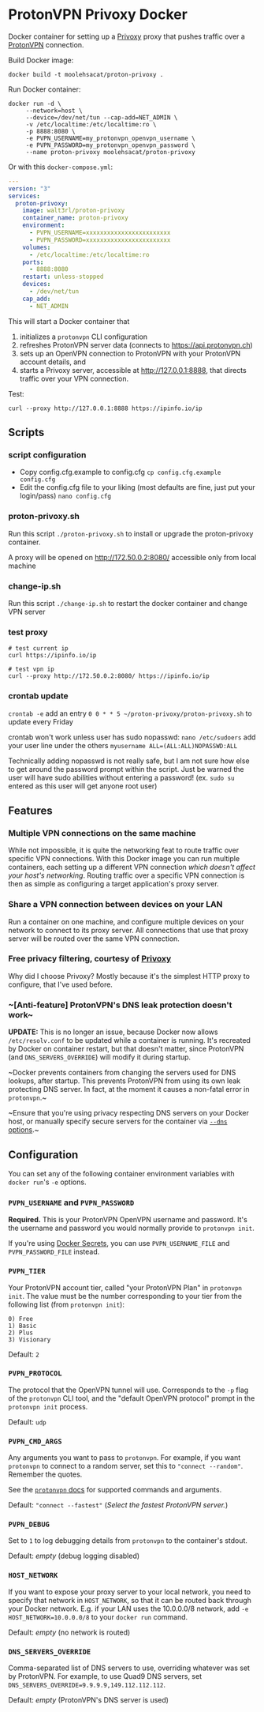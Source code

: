 # ProtonVPN Privoxy Docker

Docker container for setting up a [Privoxy](https://www.privoxy.org/) proxy that pushes traffic over a
[ProtonVPN](https://protonvpn.com/) connection.

Build Docker image:
```
docker build -t moolehsacat/proton-privoxy .
```

Run Docker container:

```
docker run -d \
     --network=host \
     --device=/dev/net/tun --cap-add=NET_ADMIN \
     -v /etc/localtime:/etc/localtime:ro \
     -p 8888:8080 \
     -e PVPN_USERNAME=my_protonvpn_openvpn_username \
     -e PVPN_PASSWORD=my_protonvpn_openvpn_password \
     --name proton-privoxy moolehsacat/proton-privoxy
```

Or with this `docker-compose.yml`:

```yaml
---
version: "3"
services:
  proton-privoxy:
    image: walt3rl/proton-privoxy
    container_name: proton-privoxy
    environment:
      - PVPN_USERNAME=xxxxxxxxxxxxxxxxxxxxxxxx
      - PVPN_PASSWORD=xxxxxxxxxxxxxxxxxxxxxxxx
    volumes:
      - /etc/localtime:/etc/localtime:ro
    ports:
      - 8888:8080
    restart: unless-stopped
    devices:
      - /dev/net/tun
    cap_add:
      - NET_ADMIN
```

This will start a Docker container that

1. initializes a `protonvpn` CLI configuration
2. refreshes ProtonVPN server data (connects to https://api.protonvpn.ch)
3. sets up an OpenVPN connection to ProtonVPN with your ProtonVPN account details, and
4. starts a Privoxy server, accessible at http://127.0.0.1:8888, that directs traffic over your VPN connection.

Test:

```
curl --proxy http://127.0.0.1:8888 https://ipinfo.io/ip
```

## Scripts

### script configuration
- Copy config.cfg.example to config.cfg ```cp config.cfg.example config.cfg```
- Edit the config.cfg file to your liking (most defaults are fine, just put your login/pass) ```nano config.cfg```

### proton-privoxy.sh
Run this script ```./proton-privoxy.sh``` to install or upgrade the proton-privoxy container.

A proxy will be opened on http://172.50.0.2:8080/ accessible only from local machine

### change-ip.sh
Run this script ```./change-ip.sh``` to restart the docker container and change VPN server

### test proxy
```
# test current ip
curl https://ipinfo.io/ip

# test vpn ip
curl --proxy http://172.50.0.2:8080/ https://ipinfo.io/ip
```

### crontab update
```crontab -e``` add an entry ```0 0 * * 5 ~/proton-privoxy/proton-privoxy.sh``` to update every Friday

crontab won't work unless user has sudo nopasswd:
```nano /etc/sudoers``` add your user line under the others ```myusername ALL=(ALL:ALL)NOPASSWD:ALL```

Technically adding nopasswd is not really safe, but I am not sure how else to get around the password prompt within the script. Just be warned the user will have sudo abilities without entering a password! (ex. ```sudo su``` entered as this user will get anyone root user)

## Features

### Multiple VPN connections on the same machine

While not impossible, it is quite the networking feat to route traffic over
specific VPN connections. With this Docker image you can run multiple
containers, each setting up a different VPN connection _which doesn't affect
your host's networking_. Routing traffic over a specific VPN connection is then
as simple as configuring a target application's proxy server.

### Share a VPN connection between devices on your LAN

Run a container on one machine, and configure multiple devices on your network
to connect to its proxy server. All connections that use that proxy server will
be routed over the same VPN connection.

### Free privacy filtering, courtesy of [Privoxy](https://www.privoxy.org/)

Why did I choose Privoxy? Mostly because it's the simplest HTTP proxy to
configure, that I've used before.

### ~[Anti-feature] ProtonVPN's DNS leak protection doesn't work~

**UPDATE:** This is no longer an issue, because Docker now allows
`/etc/resolv.conf` to be updated while a container is running. It's recreated
by Docker on container restart, but that doesn't matter, since ProtonVPN (and
`DNS_SERVERS_OVERRIDE`) will modify it during startup.

~Docker prevents containers from changing the servers used for DNS lookups, after startup. This prevents ProtonVPN from using its own leak protecting DNS server. In fact, at the moment it causes a non-fatal error in `protonvpn`.~

~Ensure that you're using privacy respecting DNS servers on your Docker host, or manually specify secure servers for the container via [`--dns` options](https://docs.docker.com/config/containers/container-networking/#dns-services).~


## Configuration

You can set any of the following container environment variables with
`docker run`'s `-e` options.

### `PVPN_USERNAME` and `PVPN_PASSWORD`

**Required.** This is your ProtonVPN OpenVPN username and password. It's the
username and password you would normally provide to `protonvpn init`.

If you're using [Docker Secrets](https://docs.docker.com/engine/swarm/secrets/#build-support-for-docker-secrets-into-your-images), you can use `PVPN_USERNAME_FILE` and
`PVPN_PASSWORD_FILE` instead.

### `PVPN_TIER`

Your ProtonVPN account tier, called "your ProtonVPN Plan" in `protonvpn init`.
The value must be the number corresponding to your tier from the following
list (from `protonvpn init`):

```
0) Free
1) Basic
2) Plus
3) Visionary
```

Default: `2`

### `PVPN_PROTOCOL`

The protocol that the OpenVPN tunnel will use. Corresponds to the `-p` flag of
the `protonvpn` CLI tool, and the "default OpenVPN protocol" prompt in the
`protonvpn init` process.

Default: `udp`

### `PVPN_CMD_ARGS`

Any arguments you want to pass to `protonvpn`. For example, if you want
`protonvpn` to connect to a random server, set this to `"connect --random"`.
Remember the quotes.

See the [`protonvpn` docs](https://github.com/ProtonVPN/linux-cli/blob/master/USAGE.md#commands) for supported commands and arguments.

Default: `"connect --fastest"` (_Select the fastest ProtonVPN server._)

### `PVPN_DEBUG`

Set to `1` to log debugging details from `protonvpn` to the container's stdout.

Default: _empty_ (debug logging disabled)

### `HOST_NETWORK`

If you want to expose your proxy server to your local network, you need to
specify that network in `HOST_NETWORK`, so that it can be routed back through
your Docker network. E.g. if your LAN uses the 10.0.0.0/8 network, add
`-e HOST_NETWORK=10.0.0.0/8` to your `docker run` command.

Default: _empty_ (no network is routed)

### `DNS_SERVERS_OVERRIDE`

Comma-separated list of DNS servers to use, overriding whatever was set by
ProtonVPN. For example, to use Quad9 DNS servers, set
`DNS_SERVERS_OVERRIDE=9.9.9.9,149.112.112.112`.

Default: _empty_ (ProtonVPN's DNS server is used)
